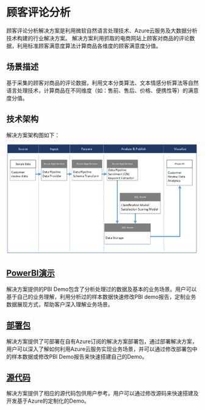# 顾客评论分析
顾客评论分析解决方案是利用微软自然语言处理技术、Azure云服务及大数据分析技术构建的行业解决方案。
解决方案利用抓取的电商网站上顾客对商品的评论数据，利用标准顾客满意度算法计算商品各维度的顾客满意度分值。

## 场景描述
基于采集的顾客对商品的评论数据，利用文本分类算法、文本情感分析算法等自然语言处理技术，计算商品在不同维度（如：售前、售后、价格、便携性等）的满意度分值。

## 技术架构
解决方案架构图如下：

![Solution Diagram](https://github.com/Azure/China-Data-Solutions/blob/master/Marketing/CRDAnalytics/Pictures/CRDAnalytics.JPG)

## [PowerBI演示](https://github.com/Azure/China-Data-Solutions/tree/master/Marketing/CRDAnalytics/PBI%20Demo)
解决方案提供的PBI Demo包含了分析处理过的数据及基本的业务场景。用户可以基于自己的业务理解，利用分析过的样本数据快速修改PBI demo报告，定制业务数据展现方式，帮助客户深入理解业务场景。

## [部署包](https://github.com/Azure/China-Data-Solutions/tree/master/Marketing/CRDAnalytics/DeployPkg)
解决方案提供了可部署在自有Azure订阅的解决方案部署包，通过部署解决方案，用户可以深入了解如何利用Azure云服务实现业务场景，并可以通过修改部署包中的样本数据或修改PBI Demo报告来快速搭建自己的Demo。

## [源代码](https://github.com/Azure/China-Data-Solutions/tree/master/Marketing/CRDAnalytics/src)
解决方案提供了相应的源代码包供用户参考。用户可以通过修改源码来快速搭建及开发基于Azure的定制化的Demo。